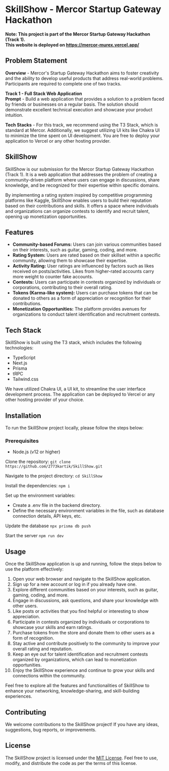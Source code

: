 # SkillShow - Mercor Startup Gateway Hackathon

**Note: This project is part of the Mercor Startup Gateway Hackathon (Track 1).**<br>
**This website is deployed on https://mercor-murex.vercel.app/**

## Problem Statement

**Overview** - Mercor's Startup Gateway Hackathon aims to foster creativity and the ability to develop useful products that address real-world problems. Participants are required to complete one of two tracks.

**Track 1 - Full Stack Web Application**  
**Prompt** - Build a web application that provides a solution to a problem faced by friends or businesses on a regular basis. The solution should demonstrate excellent technical execution and showcase your product intuition.

**Tech Stacks** - For this track, we recommend using the T3 Stack, which is standard at Mercor. Additionally, we suggest utilizing UI kits like Chakra UI to minimize the time spent on UI development. You are free to deploy your application to Vercel or any other hosting provider.

## SkillShow

SkillShow is our submission for the Mercor Startup Gateway Hackathon (Track 1). It is a web application that addresses the problem of creating a community-driven platform where users can engage in discussions, share knowledge, and be recognized for their expertise within specific domains.

By implementing a rating system inspired by competitive programming platforms like Kaggle, SkillShow enables users to build their reputation based on their contributions and skills. It offers a space where individuals and organizations can organize contests to identify and recruit talent, opening up monetization opportunities.

## Features

- **Community-based Forums:** Users can join various communities based on their interests, such as guitar, gaming, coding, and more.
- **Rating System:** Users are rated based on their skillset within a specific community, allowing them to showcase their expertise.
- **Activity Rating:** User ratings are influenced by factors such as likes received on posts/activities. Likes from higher-rated accounts carry more weight to counter fake accounts.
- **Contests:** Users can participate in contests organized by individuals or corporations, contributing to their overall rating.
- **Tokens (Karma-like system):** Users can purchase tokens that can be donated to others as a form of appreciation or recognition for their contributions.
- **Monetization Opportunities:** The platform provides avenues for organizations to conduct talent identification and recruitment contests.

## Tech Stack

SkillShow is built using the T3 stack, which includes the following technologies:

- TypeScript
- Next.js
- Prisma
- tRPC
- Tailwind.css

We have utilized Chakra UI, a UI kit, to streamline the user interface development process. The application can be deployed to Vercel or any other hosting provider of your choice.

## Installation

To run the SkillShow project locally, please follow the steps below:

### Prerequisites
- Node.js (v12 or higher)

Clone the repository:
```git clone https://github.com/2773kartik/SkillShow.git```

Navigate to the project directory:
```cd SkillShow```

Install the dependencies:
```npm i```

Set up the environment variables:
- Create a .env file in the backend directory.
- Define the necessary environment variables in the file, such as database connection details, API keys, etc.

Update the database
```npx prisma db push```

Start the server
```npm run dev```

## Usage

Once the SkillShow application is up and running, follow the steps below to use the platform effectively:

1. Open your web browser and navigate to the SkillShow application.
2. Sign up for a new account or log in if you already have one.
3. Explore different communities based on your interests, such as guitar, gaming, coding, and more.
4. Engage in discussions, ask questions, and share your knowledge with other users.
5. Like posts or activities that you find helpful or interesting to show appreciation.
6. Participate in contests organized by individuals or corporations to showcase your skills and earn ratings.
7. Purchase tokens from the store and donate them to other users as a form of recognition.
8. Stay active and contribute positively to the community to improve your overall rating and reputation.
9. Keep an eye out for talent identification and recruitment contests organized by organizations, which can lead to monetization opportunities.
10. Enjoy the SkillShow experience and continue to grow your skills and connections within the community.

Feel free to explore all the features and functionalities of SkillShow to enhance your networking, knowledge-sharing, and skill-building experiences.
## Contributing

We welcome contributions to the SkillShow project! If you have any ideas, suggestions, bug reports, or improvements.

## License

The SkillShow project is licensed under the [MIT License](LICENSE). Feel free to use, modify, and distribute the code as per the terms of this license.
